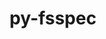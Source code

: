 ---
title: "py-fsspec"
layout: cache
categories: [package, develop-2024-05-19]
meta: {"versions": ["2024.2.0"], "compilers": ["apple-clang@=15.0.0", "gcc@=11.4.0"], "oss": ["ubuntu22.04", "ventura"], "platforms": ["darwin", "linux"], "targets": ["aarch64", "neoverse_v1", "neoverse_v2", "x86_64_v3"], "stacks": ["e4s", "e4s-neoverse-v2", "e4s-neoverse_v1", "ml-darwin-aarch64-mps", "ml-linux-x86_64-cpu", "ml-linux-x86_64-cuda", "root"], "num_specs": 12, "num_specs_by_stack": {"root": 12, "ml-darwin-aarch64-mps": 3, "e4s-neoverse_v1": 2, "e4s-neoverse-v2": 2, "ml-linux-x86_64-cpu": 3, "ml-linux-x86_64-cuda": 3, "e4s": 2}}
spec_details: [{"hash": "ce262lhjfdbhgdpxlw2qavkqycezyntb", "compiler": "apple-clang@=15.0.0", "versions": ["2024.2.0"], "os": "ventura", "platform": "darwin", "target": "aarch64", "variants": ["build_system=python_pip", "~http"], "stacks": ["root", "ml-darwin-aarch64-mps"], "size": "-", "tarball": "https://binaries.spack.io/develop-2024-05-19/build_cache/darwin-ventura-aarch64/apple-clang-15.0.0/py-fsspec-2024.2.0/darwin-ventura-aarch64-apple-clang-15.0.0-py-fsspec-2024.2.0-ce262lhjfdbhgdpxlw2qavkqycezyntb.spack"}, {"hash": "72y2jksxgwpti5wma2y7e5qqun5ylied", "compiler": "apple-clang@=15.0.0", "versions": ["2024.2.0"], "os": "ventura", "platform": "darwin", "target": "aarch64", "variants": ["build_system=python_pip", "+http"], "stacks": ["root", "ml-darwin-aarch64-mps"], "size": "-", "tarball": "https://binaries.spack.io/develop-2024-05-19/build_cache/darwin-ventura-aarch64/apple-clang-15.0.0/py-fsspec-2024.2.0/darwin-ventura-aarch64-apple-clang-15.0.0-py-fsspec-2024.2.0-72y2jksxgwpti5wma2y7e5qqun5ylied.spack"}, {"hash": "gwg3b4mbibw7bpterb7ntpfcqgwkmo5b", "compiler": "apple-clang@=15.0.0", "versions": ["2024.2.0"], "os": "ventura", "platform": "darwin", "target": "aarch64", "variants": ["build_system=python_pip", "+http"], "stacks": ["root", "ml-darwin-aarch64-mps"], "size": "-", "tarball": "https://binaries.spack.io/develop-2024-05-19/build_cache/darwin-ventura-aarch64/apple-clang-15.0.0/py-fsspec-2024.2.0/darwin-ventura-aarch64-apple-clang-15.0.0-py-fsspec-2024.2.0-gwg3b4mbibw7bpterb7ntpfcqgwkmo5b.spack"}, {"hash": "yxvexcjehv3c3dbpwzxkgptyxn4phkh5", "compiler": "gcc@=11.4.0", "versions": ["2024.2.0"], "os": "ubuntu22.04", "platform": "linux", "target": "neoverse_v1", "variants": ["build_system=python_pip", "~http"], "stacks": ["root", "e4s-neoverse_v1"], "size": "-", "tarball": "https://binaries.spack.io/develop-2024-05-19/build_cache/linux-ubuntu22.04-neoverse_v1/gcc-11.4.0/py-fsspec-2024.2.0/linux-ubuntu22.04-neoverse_v1-gcc-11.4.0-py-fsspec-2024.2.0-yxvexcjehv3c3dbpwzxkgptyxn4phkh5.spack"}, {"hash": "wamw6dlabh357pk7ft7fggvh2z7t76sf", "compiler": "gcc@=11.4.0", "versions": ["2024.2.0"], "os": "ubuntu22.04", "platform": "linux", "target": "neoverse_v1", "variants": ["build_system=python_pip", "+http"], "stacks": ["root", "e4s-neoverse_v1"], "size": "-", "tarball": "https://binaries.spack.io/develop-2024-05-19/build_cache/linux-ubuntu22.04-neoverse_v1/gcc-11.4.0/py-fsspec-2024.2.0/linux-ubuntu22.04-neoverse_v1-gcc-11.4.0-py-fsspec-2024.2.0-wamw6dlabh357pk7ft7fggvh2z7t76sf.spack"}, {"hash": "3wldv3uep4oevijplk7j5sw3w2tk7f5u", "compiler": "gcc@=11.4.0", "versions": ["2024.2.0"], "os": "ubuntu22.04", "platform": "linux", "target": "neoverse_v2", "variants": ["build_system=python_pip", "~http"], "stacks": ["e4s-neoverse-v2", "root"], "size": "-", "tarball": "https://binaries.spack.io/develop-2024-05-19/build_cache/linux-ubuntu22.04-neoverse_v2/gcc-11.4.0/py-fsspec-2024.2.0/linux-ubuntu22.04-neoverse_v2-gcc-11.4.0-py-fsspec-2024.2.0-3wldv3uep4oevijplk7j5sw3w2tk7f5u.spack"}, {"hash": "qay3t3ilfabuo2ykpxwziqykcpmldpks", "compiler": "gcc@=11.4.0", "versions": ["2024.2.0"], "os": "ubuntu22.04", "platform": "linux", "target": "neoverse_v2", "variants": ["build_system=python_pip", "+http"], "stacks": ["e4s-neoverse-v2", "root"], "size": "-", "tarball": "https://binaries.spack.io/develop-2024-05-19/build_cache/linux-ubuntu22.04-neoverse_v2/gcc-11.4.0/py-fsspec-2024.2.0/linux-ubuntu22.04-neoverse_v2-gcc-11.4.0-py-fsspec-2024.2.0-qay3t3ilfabuo2ykpxwziqykcpmldpks.spack"}, {"hash": "ir7i2szynrqbmntx3d6rg4jnmxzainiq", "compiler": "gcc@=11.4.0", "versions": ["2024.2.0"], "os": "ubuntu22.04", "platform": "linux", "target": "x86_64_v3", "variants": ["build_system=python_pip", "~http"], "stacks": ["root", "ml-linux-x86_64-cpu", "ml-linux-x86_64-cuda"], "size": "-", "tarball": "https://binaries.spack.io/develop-2024-05-19/build_cache/linux-ubuntu22.04-x86_64_v3/gcc-11.4.0/py-fsspec-2024.2.0/linux-ubuntu22.04-x86_64_v3-gcc-11.4.0-py-fsspec-2024.2.0-ir7i2szynrqbmntx3d6rg4jnmxzainiq.spack"}, {"hash": "wla4v4s3trhuqefiheip4tcq5e6s3rs6", "compiler": "gcc@=11.4.0", "versions": ["2024.2.0"], "os": "ubuntu22.04", "platform": "linux", "target": "x86_64_v3", "variants": ["build_system=python_pip", "+http"], "stacks": ["root", "ml-linux-x86_64-cpu", "ml-linux-x86_64-cuda"], "size": "-", "tarball": "https://binaries.spack.io/develop-2024-05-19/build_cache/linux-ubuntu22.04-x86_64_v3/gcc-11.4.0/py-fsspec-2024.2.0/linux-ubuntu22.04-x86_64_v3-gcc-11.4.0-py-fsspec-2024.2.0-wla4v4s3trhuqefiheip4tcq5e6s3rs6.spack"}, {"hash": "42vnoacsfhxwfxi3lcdhafdpvq4vo2ia", "compiler": "gcc@=11.4.0", "versions": ["2024.2.0"], "os": "ubuntu22.04", "platform": "linux", "target": "x86_64_v3", "variants": ["build_system=python_pip", "+http"], "stacks": ["root", "ml-linux-x86_64-cpu", "ml-linux-x86_64-cuda"], "size": "-", "tarball": "https://binaries.spack.io/develop-2024-05-19/build_cache/linux-ubuntu22.04-x86_64_v3/gcc-11.4.0/py-fsspec-2024.2.0/linux-ubuntu22.04-x86_64_v3-gcc-11.4.0-py-fsspec-2024.2.0-42vnoacsfhxwfxi3lcdhafdpvq4vo2ia.spack"}, {"hash": "den473rjisejvvkfrrxjdmcw4xp54ysy", "compiler": "gcc@=11.4.0", "versions": ["2024.2.0"], "os": "ubuntu22.04", "platform": "linux", "target": "x86_64_v3", "variants": ["build_system=python_pip", "~http"], "stacks": ["root", "e4s"], "size": "-", "tarball": "https://binaries.spack.io/develop-2024-05-19/build_cache/linux-ubuntu22.04-x86_64_v3/gcc-11.4.0/py-fsspec-2024.2.0/linux-ubuntu22.04-x86_64_v3-gcc-11.4.0-py-fsspec-2024.2.0-den473rjisejvvkfrrxjdmcw4xp54ysy.spack"}, {"hash": "3xp7lbfblmpyw6ta7dbhjbcpsgazaozu", "compiler": "gcc@=11.4.0", "versions": ["2024.2.0"], "os": "ubuntu22.04", "platform": "linux", "target": "x86_64_v3", "variants": ["build_system=python_pip", "+http"], "stacks": ["root", "e4s"], "size": "-", "tarball": "https://binaries.spack.io/develop-2024-05-19/build_cache/linux-ubuntu22.04-x86_64_v3/gcc-11.4.0/py-fsspec-2024.2.0/linux-ubuntu22.04-x86_64_v3-gcc-11.4.0-py-fsspec-2024.2.0-3xp7lbfblmpyw6ta7dbhjbcpsgazaozu.spack"}]
---